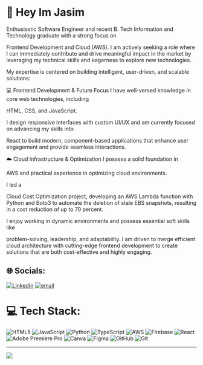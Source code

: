 # 💫 Hey Im Jasim
Enthusiastic Software Engineer and recent B. Tech Information and Technology graduate with a strong focus on 

Frontend Development and Cloud (AWS). I am actively seeking a role where I can immediately contribute and drive meaningful impact in the market by leveraging my technical skills and eagerness to explore new technologies.





My expertise is centered on building intelligent, user-driven, and scalable solutions:

💻 Frontend Development & Future Focus
I have well-versed knowledge in core web technologies, including 

HTML, CSS, and JavaScript.



I design responsive interfaces with custom UI/UX  and am currently focused on advancing my skills into 

React to build modern, component-based applications that enhance user engagement and provide seamless interactions.

☁️ Cloud Infrastructure & Optimization
I possess a solid foundation in 

AWS  and practical experience in optimizing cloud environments.


I led a 

Cloud Cost Optimization project, developing an AWS Lambda function with Python and Boto3 to automate the deletion of stale EBS snapshots, resulting in a cost reduction of up to 70 percent.

I enjoy working in dynamic environments and possess essential soft skills like 

problem-solving, leadership, and adaptability. I am driven to merge efficient cloud architecture with cutting-edge frontend development to create solutions that are both cost-effective and highly engaging.




## 🌐 Socials:
[![LinkedIn](https://img.shields.io/badge/LinkedIn-%230077B5.svg?logo=linkedin&logoColor=white)](https://linkedin.com/in/https://www.linkedin.com/in/jasimahamed262/) [![email](https://img.shields.io/badge/Email-D14836?logo=gmail&logoColor=white)](mailto:jasimahamed262@gmail.com) 

# 💻 Tech Stack:
![HTML5](https://img.shields.io/badge/html5-%23E34F26.svg?style=for-the-badge&logo=html5&logoColor=white) ![JavaScript](https://img.shields.io/badge/javascript-%23323330.svg?style=for-the-badge&logo=javascript&logoColor=%23F7DF1E) ![Python](https://img.shields.io/badge/python-3670A0?style=for-the-badge&logo=python&logoColor=ffdd54) ![TypeScript](https://img.shields.io/badge/typescript-%23007ACC.svg?style=for-the-badge&logo=typescript&logoColor=white) ![AWS](https://img.shields.io/badge/AWS-%23FF9900.svg?style=for-the-badge&logo=amazon-aws&logoColor=white) ![Firebase](https://img.shields.io/badge/firebase-%23039BE5.svg?style=for-the-badge&logo=firebase) ![React](https://img.shields.io/badge/react-%2320232a.svg?style=for-the-badge&logo=react&logoColor=%2361DAFB) ![Adobe Premiere Pro](https://img.shields.io/badge/Adobe%20Premiere%20Pro-9999FF.svg?style=for-the-badge&logo=Adobe%20Premiere%20Pro&logoColor=white) ![Canva](https://img.shields.io/badge/Canva-%2300C4CC.svg?style=for-the-badge&logo=Canva&logoColor=white) ![Figma](https://img.shields.io/badge/figma-%23F24E1E.svg?style=for-the-badge&logo=figma&logoColor=white) ![GitHub](https://img.shields.io/badge/github-%23121011.svg?style=for-the-badge&logo=github&logoColor=white) ![Git](https://img.shields.io/badge/git-%23F05033.svg?style=for-the-badge&logo=git&logoColor=white)

---
[![](https://visitcount.itsvg.in/api?id=JasimAhamed262&icon=0&color=0)](https://visitcount.itsvg.in)

<!-- Proudly created with GPRM ( https://gprm.itsvg.in ) -->

